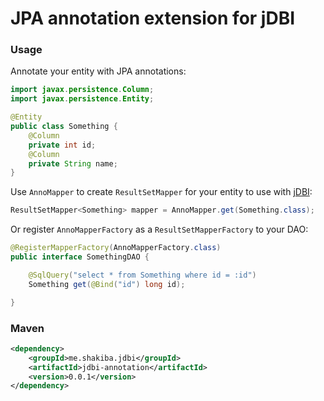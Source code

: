 JPA annotation extension for jDBI
===============

### Usage

Annotate your entity with JPA annotations:

```java
import javax.persistence.Column;
import javax.persistence.Entity;

@Entity
public class Something {
    @Column
    private int id;
    @Column
    private String name;
}
```

Use `AnnoMapper` to create `ResultSetMapper` for your entity to use with [jDBI](https://github.com/brianm/jdbi/):

```java
ResultSetMapper<Something> mapper = AnnoMapper.get(Something.class);
```

Or register `AnnoMapperFactory` as a `ResultSetMapperFactory` to your DAO:

```java
@RegisterMapperFactory(AnnoMapperFactory.class)
public interface SomethingDAO {

    @SqlQuery("select * from Something where id = :id")
    Something get(@Bind("id") long id);

}
```

### Maven

```xml
<dependency>
    <groupId>me.shakiba.jdbi</groupId>
    <artifactId>jdbi-annotation</artifactId>
    <version>0.0.1</version>
</dependency>
```